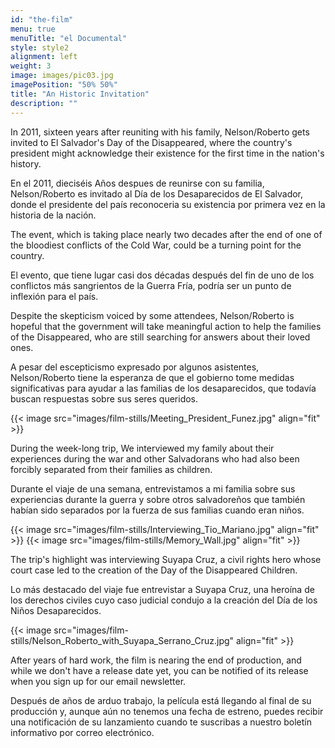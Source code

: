 ```yaml
---
id: "the-film"
menu: true
menuTitle: "el Documental"
style: style2
alignment: left
weight: 3
image: images/pic03.jpg
imagePosition: "50% 50%"
title: "An Historic Invitation"
description: ""
---
```


In 2011, sixteen years after reuniting with his family, Nelson/Roberto gets invited to El Salvador's Day of the Disappeared, where the country's president might acknowledge their existence for the first time in the nation's history.

En el 2011, dieciséis Años despues de reunirse con su familia, Nelson/Roberto es invitado al Día de los Desaparecidos de El Salvador, donde el presidente del país reconoceria su existencia por primera vez en la historia de la nación.

The event, which is taking place nearly two decades after the end of one of the bloodiest conflicts of the Cold War, could be a turning point for the country.

El evento, que tiene lugar casi dos décadas después del fin de uno de los conflictos más sangrientos de la Guerra Fría, podría ser un punto de inflexión para el país.

Despite the skepticism voiced by some attendees, Nelson/Roberto is hopeful that the government will take meaningful action to help the families of the Disappeared, who are still searching for answers about their loved ones.

A pesar del escepticismo expresado por algunos asistentes, Nelson/Roberto tiene la esperanza de que el gobierno tome medidas significativas para ayudar a las familias de los desaparecidos, que todavía buscan respuestas sobre sus seres queridos.

{{< image src="images/film-stills/Meeting_President_Funez.jpg" align="fit" >}}

During the week-long trip, We interviewed my family about their experiences during the war and other Salvadorans who had also been forcibly separated from their families as children.

Durante el viaje de una semana, entrevistamos a mi familia sobre sus experiencias durante la guerra y sobre otros salvadoreños que también habían sido separados por la fuerza de sus familias cuando eran niños.

{{< image src="images/film-stills/Interviewing_Tio_Mariano.jpg" align="fit" >}}
{{< image src="images/film-stills/Memory_Wall.jpg" align="fit" >}}

The trip's highlight was interviewing Suyapa Cruz, a civil rights hero whose court case led to the creation of the Day of the Disappeared Children.

Lo más destacado del viaje fue entrevistar a Suyapa Cruz, una heroína de los derechos civiles cuyo caso judicial condujo a la creación del Día de los Niños Desaparecidos.

{{< image src="images/film-stills/Nelson_Roberto_with_Suyapa_Serrano_Cruz.jpg" align="fit" >}}

After years of hard work, the film is nearing the end of production, and while we don't have a release date yet, you can be notified of its release when you sign up for our email newsletter.

Después de años de arduo trabajo, la película está llegando al final de su producción y, aunque aún no tenemos una fecha de estreno, puedes recibir una notificación de su lanzamiento cuando te suscribas a nuestro boletín informativo por correo electrónico.
